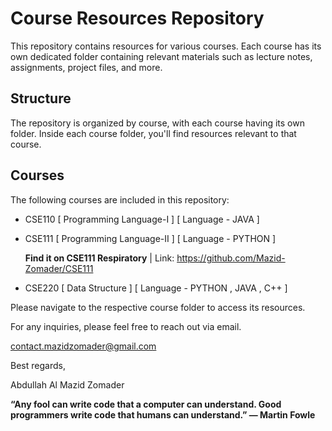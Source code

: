 # Course Resources Repository

This repository contains resources for various courses. Each course has its own dedicated folder containing relevant materials such as lecture notes, assignments, project files, and more.

## Structure

The repository is organized by course, with each course having its own folder. Inside each course folder, you'll find resources relevant to that course.

## Courses

The following courses are included in this repository:

- CSE110 [ Programming Language-I ] [ Language - JAVA ]
- CSE111 [ Programming Language-II ] [ Language - PYTHON ]

  **Find it on CSE111 Respiratory** | Link: https://github.com/Mazid-Zomader/CSE111
- CSE220 [ Data Structure ]  [ Language - PYTHON , JAVA , C++ ]


Please navigate to the respective course folder to access its resources.

For any inquiries, please feel free to reach out via email.

contact.mazidzomader@gmail.com

Best regards,

Abdullah Al Mazid Zomader

**“Any fool can write code that a computer can understand. Good programmers write code that humans can understand.” — Martin Fowle**
